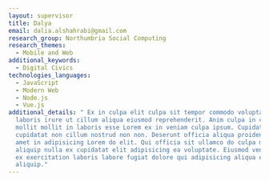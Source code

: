 ```yaml
---
layout: supervisor
title: Dalya
email: dalia.alshahrabi@gmail.com
research_group: Northumbria Social Computing
research_themes:
  - Mobile and Web
additional_keywords:
  - Digital Civics
technologies_languages:
  - JavaScript
  - Modern Web
  - Node.js
  - Vue.js
additional_details: " Ex in culpa elit culpa sit tempor commodo voluptate. Id
  laboris irure ut cillum aliqua eiusmod reprehenderit. Anim culpa in cillum
  mollit mollit in laboris esse Lorem ex in veniam culpa ipsum. Cupidatat
  cupidatat non cillum nostrud non non. Deserunt officia aliqua proident non
  amet in adipisicing Lorem do elit. Qui officia sit ullamco do culpa minim
  aliquip nulla ex cupidatat elit adipisicing ea voluptate. Eiusmod veniam magna
  ex exercitation laboris labore fugiat dolore qui adipisicing aliqua eu anim
  aliquip."
---
```

